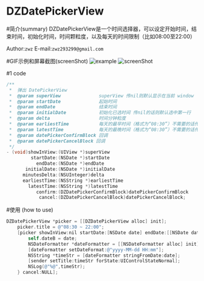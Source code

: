 DZDatePickerView
===
#简介(summary)
DZDatePickerView是一个时间选择器，可以设定开始时间，结束时间，初始化时间，时间颗粒度，以及每天的时间限制（比如08:00至22:00）

Author:`zwz` E-mail:`zwz293299@gmail.com`

#GIF示例和屏幕截图(screenShot)
![example](https://github.com/zwz293299/DZDatePickerDemo/blob/master/example.gif)
![screenShot](https://github.com/zwz293299/DZDatePickerDemo/blob/master/ScreenShot.png)

#1 code
``` Objective-C
/**
 *  弹出 DatePickerView
 *  @param superView              superView 传nil则默认显示在当前 window
 *  @param startDate              起始时间
 *  @param endDate                结束时间
 *  @param initialDate            初始化已选时间 传nil的话则默认选中第一行
 *  @param delta                  时间分钟粒度
 *  @param earliestTime           每天的最早时间（格式为“08:30”）不需要的话传nil
 *  @param latestTime             每天的最晚时间（格式为“08:30”）不需要的话传nil
 *  @param datePickerConfirmBlock 回调
 *  @param datePickerCancelBlock 回调
 */
- (void)showInView:(UIView *)superView
         startDate:(NSDate *)startDate
           endDate:(NSDate *)endDate
       initialDate:(NSDate *)initialDate
      minutesDelta:(NSUInteger)delta
      earliestTime:(NSString *)earliestTime
        latestTime:(NSString *)latestTime
           confirm:(DZDatePickerConfirmBlock)datePickerConfirmBlock
            cancel:(DZDatePickerCancelBlock)datePickerCancelBlock;
```


#使用 (how to use)

``` Objective-C
DZDatePickerView *picker = [[DZDatePickerView alloc] init];
    picker.title = @"08:30 ~ 22:00";
    [picker showInView:nil startDate:[NSDate date] endDate:[[NSDate date] dateByAddingTimeInterval:60 * 60 * 24 * 5]  initialDate:self.dateB minutesDelta:15 earliestTime:@"08:30" latestTime:@"22:00" confirm:^(NSDate *date) {
        self.dateB = date;
        NSDateFormatter *dateFormatter = [[NSDateFormatter alloc] init];
        [dateFormatter setDateFormat:@"yyyy-MM-dd HH:mm"];
        NSString *timeStr = [dateFormatter stringFromDate:date];
        [sender setTitle:timeStr forState:UIControlStateNormal];
        NSLog(@"%@",timeStr);
    } cancel:NULL];
```




